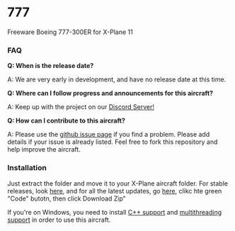 # 777
Freeware Boeing 777-300ER for X-Plane 11

### FAQ

**Q: When is the release date?**

A: We are very early in development, and have no release date at this time.

**Q: Where can I follow progress and announcements for this aircraft?**

A: Keep up with the project on our [Discord Server!](https://discord.gg/s25sxgwMRt)

**Q: How can I contribute to this aircraft?**

A: Please use the [github issue page](https://github.com/StratosphereStudios/777/issues) if you find a problem. Please add details if your issue is already listed. Feel free to fork this repository and help improve the aircraft.

### Installation
Just extract the folder and move it to your X-Plane aircraft folder. For stable releases, look [here](https://github.com/StratosphereStudios/777/releases), and for all the latest updates, go [here](https://github.com/StratosphereStudios/777), clikc hte green "Code" butotn, then click Download Zip"

If you're on Windows, you need to install [C++ support](https://www.microsoft.com/en-us/download/details.aspx?id=13523) and [multithreading support](https://aka.ms/vs/16/release/vc_redist.x64.exe) in order to use this aircraft.
